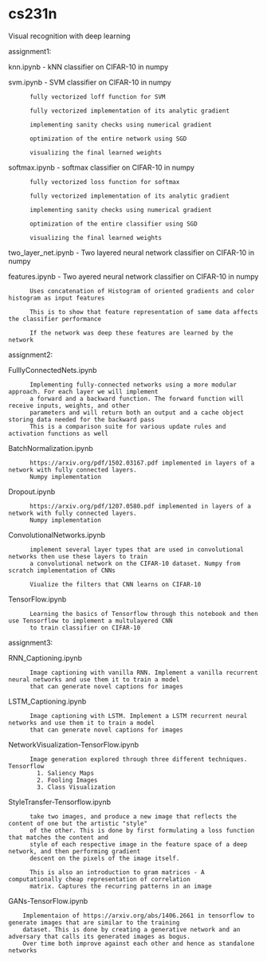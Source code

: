 # cs231n
Visual recognition with deep learning

assignment1:

knn.ipynb - kNN classifier on CIFAR-10 in numpy

svm.ipynb - SVM classifier on CIFAR-10 in numpy

          fully vectorized loff function for SVM
          
          fully vectorized implementation of its analytic gradient
          
          implementing sanity checks using numerical gradient
          
          optimization of the entire network using SGD
          
          visualizing the final learned weights
          
softmax.ipynb - softmax classifier on CIFAR-10 in  numpy

          fully vectorized loss function for softmax
          
          fully vectorized implementation of its analytic gradient
          
          implementing sanity checks using numerical gradient
          
          optimization of the entire classifier using SGD
          
          visualizing the final learned weights
          
two_layer_net.ipynb - Two layered neural network classifier on CIFAR-10 in numpy

features.ipynb - Two ayered neural network classifier on CIFAR-10 in numpy
          
          Uses concatenation of Histogram of oriented gradients and color histogram as input features
          
          This is to show that feature representation of same data affects the classifier performance
          
          If the network was deep these features are learned by the network
          
          

assignment2:

FulllyConnectedNets.ipynb
          
          Implementing fully-connected networks using a more modular approach. For each layer we will implement
          a forward and a backward function. The forward function will receive inputs, weights, and other 
          parameters and will return both an output and a cache object storing data needed for the backward pass
          This is a comparison suite for various update rules and activation functions as well
          
BatchNormalization.ipynb

          https://arxiv.org/pdf/1502.03167.pdf implemented in layers of a network with fully connected layers.
          Numpy implementation
          
Dropout.ipynb

          https://arxiv.org/pdf/1207.0580.pdf implemented in layers of a network with fully connected layers.
          Numpy implementation
          
ConvolutionalNetworks.ipynb

          implement several layer types that are used in convolutional networks then use these layers to train
          a convolutional network on the CIFAR-10 dataset. Numpy from scratch implementation of CNNs
          
          Viualize the filters that CNN learns on CIFAR-10
        
TensorFlow.ipynb
          
          Learning the basics of Tensorflow through this notebook and then use Tensorflow to implement a multulayered CNN
          to train classifier on CIFAR-10
          

assignment3:

RNN_Captioning.ipynb

          Image captioning with vanilla RNN. Implement a vanilla recurrent neural networks and use them it to train a model
          that can generate novel captions for images
          
LSTM_Captioning.ipynb
      
          Image captioning with LSTM. Implement a LSTM recurrent neural networks and use them it to train a model
          that can generate novel captions for images
          

NetworkVisualization-TensorFlow.ipynb

          Image generation explored through three different techniques. Tensorflow
            1. Saliency Maps
            2. Fooling Images
            3. Class Visualization
            
            
 StyleTransfer-Tensorflow.ipynb
 
          take two images, and produce a new image that reflects the content of one but the artistic "style"
          of the other. This is done by first formulating a loss function that matches the content and
          style of each respective image in the feature space of a deep network, and then performing gradient
          descent on the pixels of the image itself.
          
          This is also an introduction to gram matrices - A computationally cheap representation of correlation
          matrix. Captures the recurring patterns in an image
          
GANs-TensorFlow.ipynb

        Implementaion of https://arxiv.org/abs/1406.2661 in tensorflow to generate images that are similar to the training
        dataset. This is done by creating a generative network and an adversary that calls its generated images as bogus.
        Over time both improve against each other and hence as standalone networks
          
  
          
          




